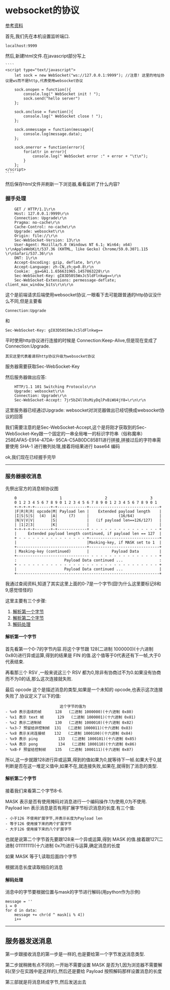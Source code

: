 # websocket的协议

[参考资料](http://zeeyang.com/2017/07/02/websocket/)

首先,我们先在本机设置监听端口.

    localhost:9999

然后,新建html文件.在javascript部分写上

    ````
    <script type="text/javascript">
        let sock = new WebSocket("ws://127.0.0.1:9999"); //注意! 这里的地址协议是ws而不是http,代表使用websocket协议

        sock.onopen = function(){
            console.log(" WebSocket init ! ");
            sock.send("hello server")
        };

        sock.onclose = function(){
            console.log(" WebSocket close ! ");
        };

        sock.onmessage = function(message){
            console.log(message.data);
        };

        sock.onerror = function(error){
            for(attr in error){
                console.log(" WebSocket error :" + error + "\t\n");
            }
        };
    </script>
    ````

然后保存html文件并刷新一下浏览器,看看监听了什么内容?

### 握手处理

        GET / HTTP/1.1\r\n
        Host: 127.0.0.1:9999\r\n
        Connection: Upgrade\r\n
        Pragma: no-cache\r\n
        Cache-Control: no-cache\r\n
        Upgrade: websocket\r\n
        Origin: file://\r\n
        Sec-WebSocket-Version: 13\r\n
        User-Agent: Mozilla/5.0 (Windows NT 6.1; Win64; x64) \r\nAppleWebKit/537.36 (KHTML, like Gecko) Chrome/59.0.3071.115 \r\nSafari/537.36\r\n
        DNT: 1\r\n
        Accept-Encoding: gzip, deflate, br\r\n
        Accept-Language: zh-CN,zh;q=0.8\r\n
        Cookie: _ga=GA1.1.656631965.1457863228\r\n
        Sec-WebSocket-Key: gI83D50S5WxJc5ldFlnkwg==\r\n
        Sec-WebSocket-Extensions: permessage-deflate; client_max_window_bits\r\n\r\n

这个是前端请求后端使用websocket协议.一眼看下去可能跟普通的http协议没什么不同,但是主要看

    Connection:Upgrade

和

    Sec-WebSocket-Key: gI83D50S5WxJc5ldFlnkwg==

平时使用http协议进行连接的时候是 Connection:Keep-Alive,但是现在变成了 Connection:Upgrade.

    其实这里代表着请将http协议升级为websocket协议

服务器需要获取Sec-WebSocket-Key

然后服务器做出应答:

        HTTP/1.1 101 Switching Protocols\r\n
        Upgrade: websocket\r\n
        Connection: Upgrade\r\n
        Sec-WebSocket-Accept: 7jr5bZ4llRsMiyDqlPvBiWU4jY8=\r\n\r\n

这里服务器已经通过Upgrade: websocket对浏览器做出已经切换成websocket协议的回答

我们需要注意的是Sec-WebSocket-Accept,这个是将刚才获取到的Sec-WebSocket-Key跟一个固定的一串全局唯一的标识字符串（俗称魔串）258EAFA5-E914-47DA- 95CA-C5AB0DC85B11进行拼接,拼接过后的字符串需要使用 SHA-1 进行散列处理,接着将结果进行 base64 编码

ok,我们现在已经握手完毕

---

### 服务器接收消息

先祭出官方的消息帧协议图

        0                   1                   2                   3
        0 1 2 3 4 5 6 7 8 9 0 1 2 3 4 5 6 7 8 9 0 1 2 3 4 5 6 7 8 9 0 1
        +-+-+-+-+-------+-+-------------+-------------------------------+
        |F|R|R|R| opcode|M| Payload len |    Extended payload length    |
        |I|S|S|S|  (4)  |A|     (7)     |             (16/64)           |
        |N|V|V|V|       |S|             |   (if payload len==126/127)   |
        | |1|2|3|       |K|             |                               |
        +-+-+-+-+-------+-+-------------+ - - - - - - - - - - - - - - - +
        |     Extended payload length continued, if payload len == 127  |
        + - - - - - - - - - - - - - - - +-------------------------------+
        |                               |Masking-key, if MASK set to 1  |
        +-------------------------------+-------------------------------+
        | Masking-key (continued)       |          Payload Data         |
        +-------------------------------- - - - - - - - - - - - - - - - +
        :                     Payload Data continued ...                :
        + - - - - - - - - - - - - - - - - - - - - - - - - - - - - - - - +
        |                     Payload Data continued ...                |
        +---------------------------------------------------------------+

我通过查阅资料,知道了其实这里上面的0-7是一个字节(囧!为什么这里要标记8和9,感觉怪怪的)

这里主要有三个步骤:

1. [解析第一个字节](#first)
2. [解析第二个字节](#second)
3. [解码处理](#third)

<h4 id="first">解析第一个字节</h4>

首先看第一个0-7的字节内容.将这个字节跟 128(二进制 1000000)(十六进制 0x80)进行异或运算,得到的结果是 FIN 的值.这个值等于0代表还有下一帧,大于0代表结束.

再看那三个 RSV ,一般来说这三个 RSV 都为0,除非有协商过不为0.如果没有协商而不为0的话,那么这次连接就失败.

最后 opcode 这个是描述消息的类型,如果是一个未知的 opcode,也表示这次连接失败了.协议定义了以下的值:

                            这个字节的值为
    - %x0 表示连续的帧      128   (二进制 1000000)(十六进制 0x80)
    - %x1 表示 text 帧      129   (二进制 1000001)(十六进制 0x81)
    - %x2 表示二进制帧      130   (二进制 1000010)(十六进制 0x82)
    - %x3-7 预留给非控制帧  131   (二进制 1000011)(十六进制 0x83)
    - %x8 表示关闭连接帧    132   (二进制 1000100)(十六进制 0x84)
    - %x9 表示 ping         133   (二进制 1000101)(十六进制 0x85)
    - %xA 表示 pong         134   (二进制 1000110)(十六进制 0x86)
    - %xB-F 预留给控制帧    135   (二进制 1000111)(十六进制 0x87)

所以,这一步就跟128进行异或运算,得到的值如果为0,就等待下一帧.如果大于0,就判断是否在这一堆定义值中,如果不在,就连接失败,如果在,就得到了消息的类型.

<h4 id="second">解析第二个字节</h4>

接着我们来看第二个字节8-6.

MASK 表示是否有使用掩码对消息进行一个编码操作.1为使用,0为不使用.
Payload len 表示消息是否有用扩展字节标识消息的长度.有三个值:

    - 小于126 不使用扩展字节,并表示长度为Payload len
    - 等于126 使用接下来的两个扩展字节
    - 大于126 使用接下来的八个扩展字节

也就是说第二个字节首先要跟128来一个异或运算,得到 MASK 的值.接着跟127(二进制 011111111)(十六进制 0x7f)进行与运算,确定消息的长度

如果 MASK 等于1,读取后面四个字节

根据消息长度读取相应的消息

<h4 id='third'>解码处理</h4>

消息中的字节要根据位置与mask的字节进行解码(用python作为示例)

```
message = ''
i = 0
for d in data:
    message += chr(d ^ mask[i % 4])
    i++
```

---

## 服务器发送消息

第一步跟接收消息的第一步是一样的,也是要给第一个字节发送消息类型.

第二步就稍微有点不同的.一开始不需要设置 MASK 是否为1,因为浏览器不需要解码(至少在实践中是这样的),然后还是要给 Payload 按照解码那样设置消息的长度

第三部就是将消息转成字节,然后发送出去